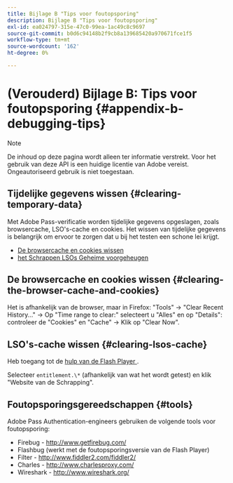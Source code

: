```yaml
---
title: Bijlage B "Tips voor foutopsporing"
description: Bijlage B "Tips voor foutopsporing"
exl-id: ea024797-315e-47c0-99ea-1ac49c8c9697
source-git-commit: b0d6c94148b2f9cb8a139685420a970671fce1f5
workflow-type: tm+mt
source-wordcount: '162'
ht-degree: 0%

---
```


# (Verouderd) Bijlage B: Tips voor foutopsporing {#appendix-b-debugging-tips}

>[!NOTE]
>
>De inhoud op deze pagina wordt alleen ter informatie verstrekt. Voor het gebruik van deze API is een huidige licentie van Adobe vereist. Ongeautoriseerd gebruik is niet toegestaan.


## Tijdelijke gegevens wissen {#clearing-temporary-data}

Met Adobe Pass-verificatie worden tijdelijke gegevens opgeslagen, zoals browsercache, LSO&#39;s-cache en cookies. Het wissen van tijdelijke gegevens is belangrijk om ervoor te zorgen dat u bij het testen een schone lei krijgt.

- [De browsercache en cookies wissen](#clearing-the-browser-cache-and-cookies)
- [ het Schrappen LSOs Geheime voorgeheugen ](#clearing-lsos-cache)


## De browsercache en cookies wissen {#clearing-the-browser-cache-and-cookies}

Het is afhankelijk van de browser, maar in Firefox: &quot;Tools&quot; -\> &quot;Clear Recent History...&quot; -\> Op &quot;Time range to clear:&quot; selecteert u &quot;Alles&quot; en op &quot;Details&quot;: controleer de &quot;Cookies&quot; en &quot;Cache&quot; -\> Klik op &quot;Clear Now&quot;.


## LSO&#39;s-cache wissen {#clearing-lsos-cache}

Heb toegang tot de [ hulp van de Flash Player ](http://www.macromedia.com/support/documentation/en/flashplayer/help/settings_manager07.html).

Selecteer ```entitlement.\*``` (afhankelijk van wat het wordt getest) en klik &quot;Website van de Schrapping&quot;.


## Foutopsporingsgereedschappen {#tools}

Adobe Pass Authentication-engineers gebruiken de volgende tools voor foutopsporing:

- Firebug - <http://www.getfirebug.com/>
- Flashbug (werkt met de foutopsporingsversie van de Flash Player)
- Filter - <http://www.fiddler2.com/fiddler2/>
- Charles - <http://www.charlesproxy.com/>
- Wireshark - <http://www.wireshark.org/>


<!--
## Related Information

- [Programmer Integration Guide](/help/authentication/programmer-integration-guide-overview.md)

- [Using Charles Proxy (Tech Note)](https://tve.zendesk.com/hc/en-us/articles/204962849-Using-Charles-Proxy)
-->
